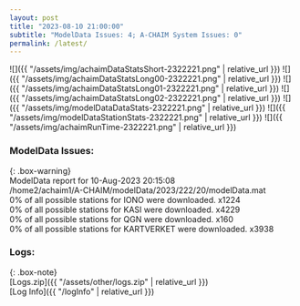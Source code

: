 ```yaml
---
layout: post
title: "2023-08-10 21:00:00"
subtitle: "ModelData Issues: 4; A-CHAIM System Issues: 0"
permalink: /latest/
---
```


![]({{ "/assets/img/achaimDataStatsShort-2322221.png" | relative_url }})
![]({{ "/assets/img/achaimDataStatsLong00-2322221.png" | relative_url }})
![]({{ "/assets/img/achaimDataStatsLong01-2322221.png" | relative_url }})
![]({{ "/assets/img/achaimDataStatsLong02-2322221.png" | relative_url }})
![]({{ "/assets/img/modelDataDataStats-2322221.png" | relative_url }})
![]({{ "/assets/img/modelDataStationStats-2322221.png" | relative_url }})
![]({{ "/assets/img/achaimRunTime-2322221.png" | relative_url }})


### ModelData Issues:  
  
{: .box-warning}  
 ModelData report for 10-Aug-2023 20:15:08   
 /home2/achaim1/A-CHAIM/modelData/2023/222/20/modelData.mat   
 0% of all possible stations for IONO were downloaded. x1224   
 0% of all possible stations for KASI were downloaded. x4229   
 0% of all possible stations for QGN were downloaded. x160   
 0% of all possible stations for KARTVERKET were downloaded. x3938   
  


### Logs:  
  
{: .box-note}  
[Logs.zip]({{ "/assets/other/logs.zip" | relative_url }})  
[Log Info]({{ "/logInfo" | relative_url }})  
